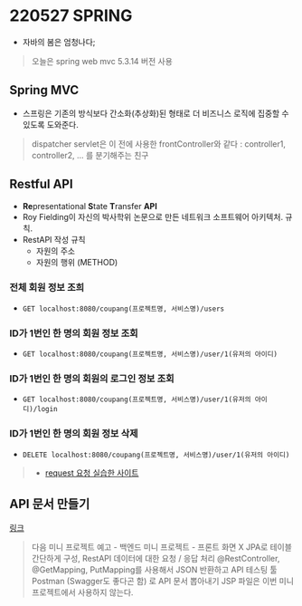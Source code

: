 # 220527 SPRING
- 자바의 봄은 엄청나다;

> 오늘은 spring web mvc 5.3.14 버전 사용

## Spring MVC
- 스프링은 기존의 방식보다 간소화(추상화)된 형태로 더 비즈니스 로직에 집중할 수 있도록 도와준다.

> dispatcher servlet은 이 전에 사용한 frontController와 같다
> : controller1, controller2, ... 를 분기해주는 친구

## Restful API
- **Re**presentational **S**tate **T**ransfer **API**
- Roy Fielding이 자신의 박사학위 논문으로 만든 네트워크 소프트웨어 아키텍처. 규칙.
- RestAPI 작성 규칙
    - 자원의 주소
    - 자원의 행위 (METHOD)

### 전체 회원 정보 조희
- `GET localhost:8080/coupang(프로젝트명, 서비스명)/users`

### ID가 1번인 한 명의 회원 정보 조회
- `GET localhost:8080/coupang(프로젝트명, 서비스명)/user/1(유저의 아이디)`

### ID가 1번인 한 명의 회원의 로그인 정보 조회
- `GET localhost:8080/coupang(프로젝트명, 서비스명)/user/1(유저의 아이디)/login`


### ID가 1번인 한 명의 회원 정보 삭제
- `DELETE localhost:8080/coupang(프로젝트명, 서비스명)/user/1(유저의 아이디)`

> - [request 요청 실습한 사이트](https://github.com/vdespa/introduction-to-postman-course)

## API 문서 만들기
[링크](https://velog.io/@jinee/TIL-Postman%EC%9C%BC%EB%A1%9C-API%EB%AC%B8%EC%84%9C-%EB%A7%8C%EB%93%A4%EA%B8%B0-l4k5mj31rl)

> 다음 미니 프로젝트 예고 - 백엔드 미니 프로젝트 - 프론트 화면 X
> JPA로 테이블 간단하게 구성,  RestAPI 데이터에 대한 요청 / 응답 처리
> @RestController, @GetMapping, PutMapping를 사용해서
> JSON 반환하고 API 테스팅 툴 Postman (Swagger도 좋다곤 함) 로 API 문서 뽑아내기
> JSP 파일은 이번 미니프로젝트에서 사용하지 않는다.
